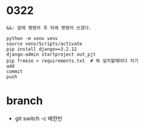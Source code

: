 # 0322
```
&&: 앞에 명령어 후 뒤에 명령어 쓰겠다.

python -m venv venv
source venv/Scripts/activate
pip install django==3.2.12
django-admin startproject out_pjt
pip freeze > requirements.txt  # 뭐 설치할때마다 치기
add
commit
push
```
# branch
- git switch -c 배한빈
